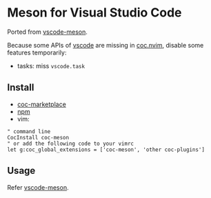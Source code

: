 # Meson for Visual Studio Code

Ported from [vscode-meson](https://github.com/deribaucourt/vscode-meson).

Because some APIs of [vscode](github.com/microsoft/vscode) are missing in
[coc.nvim](https://github.com/neoclide/coc.nvim), disable some features
temporarily:

- tasks: miss `vscode.task`

## Install

- [coc-marketplace](https://github.com/fannheyward/coc-marketplace)
- [npm](https://www.npmjs.com/package/coc-meson)
- vim:

```vim
" command line
CocInstall coc-meson
" or add the following code to your vimrc
let g:coc_global_extensions = ['coc-meson', 'other coc-plugins']
```

## Usage

Refer [vscode-meson](https://github.com/deribaucourt/vscode-meson).
